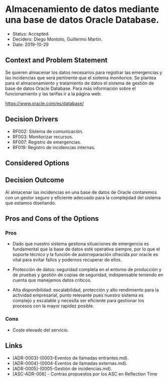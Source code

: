# Almacenamiento de datos mediante una base de datos Oracle Database.

* Status: Accepted.
* Deciders: Diego Montoto, Guillermo Martín.
* Date: 2019-10-29


## Context and Problem Statement

Se quieren almacenar los datos necesarios para registrar las emergencias y las incidencias que será pertinente que el sistema monitorice. Se plantea para el almacenamiento y tratamiento de datos el sistema de gestión de base de datos Oracle Database.
Para más información sobre el funcionamiento y las tarifas ir a la página web: 

https://www.oracle.com/es/database/


## Decision Drivers

* RF002: Sistema de comunicación.
* RF003: Monitorizar recursos.
* RF007: Registro de emergencias.
* RF019: Registro de incidencias internas.


## Considered Options


## Decision Outcome

Al almacenar las incidencias en una base de datos de Oracle contaremos con un gestor seguro y eficiente adecuado para la complejidad del sistema que estamos diseñando. 


## Pros and Cons of the Options

### Pros
* Dado que nuestro sistema gestiona situaciones de emergencia es fundamental que la base de datos esté operativa siempre, por lo que el soporte técnico y la función de autorreparación ofrecida por oracle es vital para evitar fallos y podernos recuperar de ellos.

* Protección de datos: seguridad completa en el entorno de producción y de pruebas y gestión de copias de seguridad, indispensable teniendo en cuenta que manejamos datos críticos.

* Alta disponibilidad: escalabilidad, protección y alto rendimiento para la actividad empresarial, punto relevante pues nuestro sistema es complejo y escalable y necesita ser eficiente para gestionar los procesos con la mayor rapidez posible.


### Cons

* Coste elevado del servicio.

## Links 

* [ADR-0003]-(0003-Eventos de llamadas entrantes.md).
* [ADR-0004]-(0004-Eventos de llamadas externas.md).
* [ADR-0005]-(0005-Gestión de incidencias.md).
* [ASC-ADR-006] - Contras propuestos por los ASC en Reflection Time
